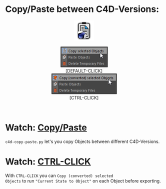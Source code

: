 # Copy/Paste between C4D-Versions:
<p align = "center">
<img src="https://github.com/lasselauch/c4d-scripts/blob/master/c4d-copy-paste/img/c4d-copy-paste-icon.png?raw=true" alt="c4d-copy-paste-icon.png"/><br><br>
<img src="https://github.com/lasselauch/c4d-scripts/blob/master/c4d-copy-paste/img/preview.png?raw=true" alt="preview.png"/><br>
[DEFAULT-CLICK]
<br>
<img src="https://github.com/lasselauch/c4d-scripts/blob/master/c4d-copy-paste/img/preview_ctrl.png?raw=true" alt="preview_ctrl.png"/><br>
[CTRL-CLICK]
<br>
</p>

![<gif>](./img/c4d-copy-paste.gif)</br>

# Watch: [Copy/Paste](https://raw.githubusercontent.com/lasselauch/c4d-scripts/master/c4d-copy-paste/img/c4d-copy-paste.webm)
<code>c4d-copy-paste.py</code> let's you copy Objects between different C4D-Versions.

# Watch: [CTRL-CLICK](https://raw.githubusercontent.com/lasselauch/c4d-scripts/master/c4d-copy-paste/img/c4d-copy-paste_ctrl.webm)

With <code>CTRL-CLICK</code> you can <code>Copy (converted) selected Objects</code> to run <code>"Current State to Object"</code> on each Object before exporting.
